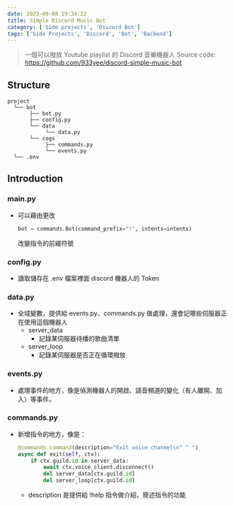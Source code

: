 ```yaml
---
date: 2023-09-08 19:34:22
title: Simple Discord Music Bot
category: ['Side projects', 'Discord Bot']
tags: ['Side Projects', 'Discord', 'Bot', 'Backend']
---
```


> 一個可以撥放 Youtube playlist 的 Discord 音樂機器人
Source code: https://github.com/933yee/discord-simple-music-bot

## Structure
```
project
  └── bot
       ├── bot.py
       ├── config.py
       └── data
            └── data.py
       └── cogs
            ├── commands.py
            └── events.py
  └── .env
```

## Introduction

### main.py
  - 可以藉由更改
    ```py
    bot = commands.Bot(command_prefix="!", intents=intents)
    ```
    改變指令的前綴符號

### config.py
  - 讀取儲存在 .env 檔案裡面 discord 機器人的 Token

### data.py
  - 全域變數，提供給 events.py、commands.py 做處理，還會記哪些伺服器正在使用這個機器人
    - server_data
      - 記錄某伺服器待播的歌曲清單
    - server_loop
      - 記錄某伺服器是否正在循環撥放
      
### events.py
  - 處理事件的地方，像是偵測機器人的開啟、語音頻道的變化（有人離開、加入）等事件。

### commands.py
  - 新增指令的地方，像是：
    ```py
    @commands.command(description="Exit voice channel\n" " ")
    async def exit(self, ctx):
        if ctx.guild.id in server_data:
            await ctx.voice_client.disconnect()
            del server_data[ctx.guild.id]
            del server_loop[ctx.guild.id]
    ```
    - description 是提供給 !help 指令做介紹，簡述指令的功能